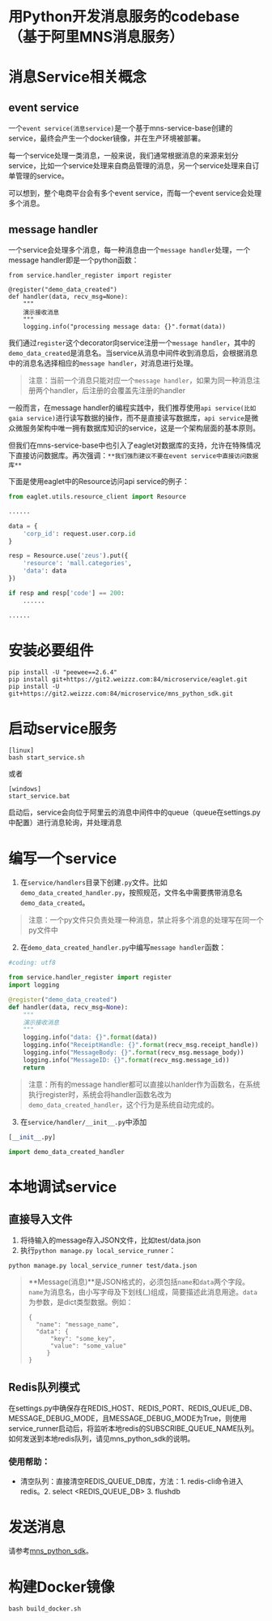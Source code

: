 # 用Python开发消息服务的codebase（基于阿里MNS消息服务）

# 消息Service相关概念
## event service
一个`event service(消息service)`是一个基于mns-service-base创建的service，最终会产生一个docker镜像，并在生产环境被部署。

每一个service处理一类消息，一般来说，我们通常根据消息的来源来划分service，比如一个service处理来自商品管理的消息，另一个service处理来自订单管理的service。

可以想到，整个电商平台会有多个event service，而每一个event service会处理多个消息。

## message handler
一个service会处理多个消息，每一种消息由一个`message handler`处理，一个message handler即是一个python函数：

```
from service.handler_register import register

@register("demo_data_created")
def handler(data, recv_msg=None):
	"""
	演示接收消息
	"""
	logging.info("processing message data: {}".format(data))
```

我们通过`register`这个decorator向service注册一个`message handler`，其中的`demo_data_created`是消息名。当service从消息中间件收到消息后，会根据消息中的消息名选择相应的`message handler`，对消息进行处理。

> 注意：当前一个消息只能对应一个`message handler`，如果为同一种消息注册两个handler，后注册的会覆盖先注册的handler

一般而言，在message handler的编程实践中，我们推荐使用`api service(比如gaia service)`进行读写数据的操作，而不是直接读写数据库，`api service`是微众微服务架构中唯一拥有数据库知识的service，这是一个架构层面的基本原则。

但我们在mns-service-base中也引入了eaglet对数据库的支持，允许在特殊情况下直接访问数据库。再次强调：`**我们强烈建议不要在event service中直接访问数据库**`

下面是使用eaglet中的Resource访问api service的例子：
```python
from eaglet.utils.resource_client import Resource

......

data = {
	'corp_id': request.user.corp.id
}

resp = Resource.use('zeus').put({
	'resource': 'mall.categories',
	'data': data
})

if resp and resp['code'] == 200:
	......

......
```

# 安装必要组件

```
pip install -U "peewee==2.6.4"
pip install git+https://git2.weizzz.com:84/microservice/eaglet.git
pip install -U git+https://git2.weizzz.com:84/microservice/mns_python_sdk.git
```

# 启动service服务
```
[linux]
bash start_service.sh
```

或者

```
[windows]
start_service.bat
```

启动后，service会向位于阿里云的消息中间件中的queue（queue在settings.py中配置）进行消息轮询，并处理消息


# 编写一个service
1. 在`service/handlers`目录下创建`.py`文件。比如`demo_data_created_handler.py`，按照规范，文件名中需要携带消息名`demo_data_created`。

> 注意：一个py文件只负责处理一种消息，禁止将多个消息的处理写在同一个py文件中

2. 在`demo_data_created_handler.py`中编写`message handler`函数：

```python
#coding: utf8

from service.handler_register import register
import logging

@register("demo_data_created")
def handler(data, recv_msg=None):
    """
    演示接收消息
    """
    logging.info("data: {}".format(data))
    logging.info("ReceiptHandle: {}".format(recv_msg.receipt_handle))
    logging.info("MessageBody: {}".format(recv_msg.message_body))
    logging.info("MessageID: {}".format(recv_msg.message_id))
    return
```

> 注意：所有的message handler都可以直接以hanlder作为函数名，在系统执行register时，系统会将handler函数名改为`demo_data_created_handler`，这个行为是系统自动完成的。

3. 在`service/handler/__init__.py`中添加
```python
[__init__.py]

import demo_data_created_handler
```

# 本地调试service
## 直接导入文件
1. 将待输入的message存入JSON文件，比如test/data.json
2. 执行`python manage.py local_service_runner`：
```
python manage.py local_service_runner test/data.json
```

> **Message(消息)**是JSON格式的，必须包括`name`和`data`两个字段。`name`为消息名，由小写字母及下划线(_)组成，简要描述此消息用途。`data`为参数，是dict类型数据。例如：
> ```
> {
>   "name": "message_name",
>   "data": {
>       "key": "some_key",
>       "value": "some_value"
>      }
> }
> ```


## Redis队列模式
在settings.py中确保存在REDIS_HOST、REDIS_PORT、REDIS_QUEUE_DB、MESSAGE_DEBUG_MODE，且MESSAGE_DEBUG_MODE为True，则使用service_runner启动后，将监听本地redis的SUBSCRIBE_QUEUE_NAME队列。如何发送到本地redis队列，请见mns_python_sdk的说明。

### 使用帮助：
- 清空队列：直接清空REDIS_QUEUE_DB库，方法：1. redis-cli命令进入redis。2. select <REDIS_QUEUE_DB> 3. flushdb

# 发送消息

请参考[mns_python_sdk](https://git2.weizzz.com:84/microservice/mns_python_sdk)。


# 构建Docker镜像

```
bash build_docker.sh
```
